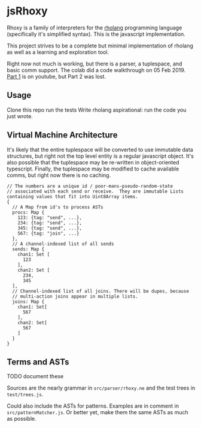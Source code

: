 jsRhoxy
=====

Rhoxy is a family of interpreters for the [rholang](https://rholang.org/wiki) programming language (specifically it's simplified syntax). This is the javascript implementation.

This project strives to be a complete but minimal implementation of rholang as well as a learning and exploration tool.

Right now not much is working, but there is a parser, a tuplespace, and basic comm support. The colab did a code walkthrough on 05 Feb 2019. [Part 1](https://youtu.be/Id0kujWyNf4) is on youtube, but Part 2 was lost.

Usage
-----
Clone this repo
run the tests
Write rholang
aspirational: run the code you just wrote.

Virtual Machine Architecture
-------------
It's likely that the entire tuplespace will be converted to use immutable data structures, but right not the top level entity is a regular javascript object.
It's also possible that the tuplespace may be re-written in object-oriented typescript.
Finally, the tuplespace may be modified to cache available comms, but right now there is no caching.
```
// The numbers are a unique id / poor-mans-pseudo-random-state
// associated with each send or receive.  They are immutable Lists containing values that fit into Uint8Array items.
{
  // A Map from id's to process ASTs
  procs: Map {
    123: {tag: "send", ...},
    234: {tag: "send", ...},
    345: {tag: "send", ...},
    567: {tag: "join", ...}
  },
  // A channel-indexed list of all sends
  sends: Map {
    chan1: Set [
      123
    ],
    chan2: Set [
      234,
      345
  ],
  // Channel-indexed list of all joins. There will be dupes, because
  // multi-action joins appear in multiple lists.
  joins: Map {
    chan1: Set[
      567
    ],
    chan2: Set[
      567
    ]
  }
}
```

Terms and ASTs
--------------
TODO document these

Sources are the nearly grammar in `src/parser/rhoxy.ne` and the test trees in `test/trees.js`.

Could also include the ASTs for patterns. Examples are in comment in `src/patternMatcher.js`. Or better yet, make them the same ASTs as much as possible.
